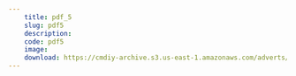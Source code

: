 ```yaml
---
    title: pdf_5
    slug: pdf5
    description:
    code: pdf5
    image:
    download: https://cmdiy-archive.s3.us-east-1.amazonaws.com/adverts/documents/pdf_5.html
---
```

<!-- Content of the page -->

##
        